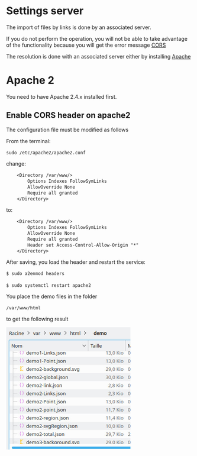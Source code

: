 # Settings server

The import of files by links is done by an associated server.

If you do not perform the operation, you will not be able to take advantage of the functionality because you will get the error message [CORS](https://en.wikipedia.org/wiki/Cross-origin_resource_sharing) 

The resolution is done with an associated server either by installing [Apache](https://www.apache.org/)



# Apache 2


You need to have Apache 2.4.x installed first.



## Enable CORS header on apache2

The configuration file must be modified as follows

From the terminal: 

```
sudo /etc/apache2/apache2.conf
```


change:

```
    <Directory /var/www/>
	    Options Indexes FollowSymLinks
	    AllowOverride None
	    Require all granted
    </Directory>
```

to:

```
    <Directory /var/www/>
	    Options Indexes FollowSymLinks
	    AllowOverride None
	    Require all granted
	    Header set Access-Control-Allow-Origin "*"
    </Directory>
```
    
After saving, you load the header and restart the service: 

```
$ sudo a2enmod headers

$ sudo systemctl restart apache2

```

You place the demo files in the folder

```
/var/www/html

```

to get the following result



![path file](../../screenshots/appendix/file-import.jpg)



